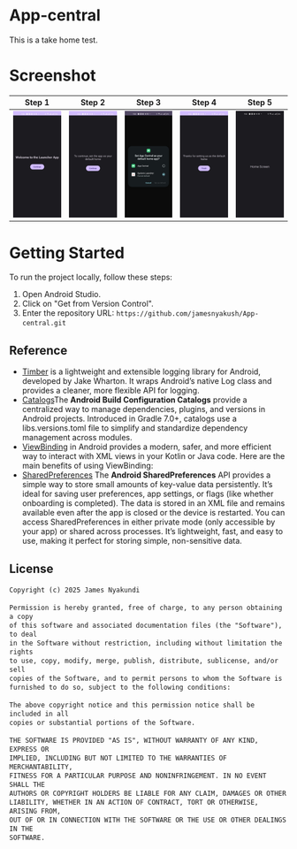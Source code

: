 # App-central
This is a take home test.
# Screenshot 

| Step 1                          | Step 2                          | Step 3                            | Step 4                           | Step 5                           |
|---------------------------------|---------------------------------|-----------------------------------|----------------------------------|----------------------------------|
| ![Step 1](/art/screen-one.jpeg) | ![Step 2](/art/screen-two.jpeg) | ![Step 3](/art/screen-three.jpeg) | ![Step 4](/art/screen-four.jpeg) | ![Step 5](/art/screen-five.jpeg) |

# Getting Started
To run the project locally, follow these steps:

1. Open Android Studio.
2. Click on "Get from Version Control".
3. Enter the repository URL: `https://github.com/jamesnyakush/App-central.git`


## Reference
* [Timber](https://github.com/JakeWharton/timber)  is a lightweight and extensible logging library for Android, developed by Jake Wharton. It wraps Android’s native Log class and provides a cleaner, more flexible API for logging.
* [Catalogs](https://developer.android.com/build/migrate-to-catalogs)The **Android Build Configuration Catalogs** provide a centralized way to manage dependencies, plugins, and versions in Android projects. Introduced in Gradle 7.0+, catalogs use a libs.versions.toml file to simplify and standardize dependency management across modules.
* [ViewBinding](https://developer.android.com/topic/libraries/view-binding)  in Android provides a modern, safer, and more efficient way to interact with XML views in your Kotlin or Java code. Here are the main benefits of using ViewBinding:
* [SharedPreferences](https://developer.android.com/training/data-storage/shared-preferences) The **Android SharedPreferences** API provides a simple way to store small amounts of key-value data persistently. It’s ideal for saving user preferences, app settings, or flags (like whether onboarding is completed). The data is stored in an XML file and remains available even after the app is closed or the device is restarted. You can access SharedPreferences in either private mode (only accessible by your app) or shared across processes. It’s lightweight, fast, and easy to use, making it perfect for storing simple, non-sensitive data.

## License
```
Copyright (c) 2025 James Nyakundi 

Permission is hereby granted, free of charge, to any person obtaining a copy
of this software and associated documentation files (the "Software"), to deal
in the Software without restriction, including without limitation the rights
to use, copy, modify, merge, publish, distribute, sublicense, and/or sell
copies of the Software, and to permit persons to whom the Software is
furnished to do so, subject to the following conditions:

The above copyright notice and this permission notice shall be included in all
copies or substantial portions of the Software.

THE SOFTWARE IS PROVIDED "AS IS", WITHOUT WARRANTY OF ANY KIND, EXPRESS OR
IMPLIED, INCLUDING BUT NOT LIMITED TO THE WARRANTIES OF MERCHANTABILITY,
FITNESS FOR A PARTICULAR PURPOSE AND NONINFRINGEMENT. IN NO EVENT SHALL THE
AUTHORS OR COPYRIGHT HOLDERS BE LIABLE FOR ANY CLAIM, DAMAGES OR OTHER
LIABILITY, WHETHER IN AN ACTION OF CONTRACT, TORT OR OTHERWISE, ARISING FROM,
OUT OF OR IN CONNECTION WITH THE SOFTWARE OR THE USE OR OTHER DEALINGS IN THE
SOFTWARE.
```




